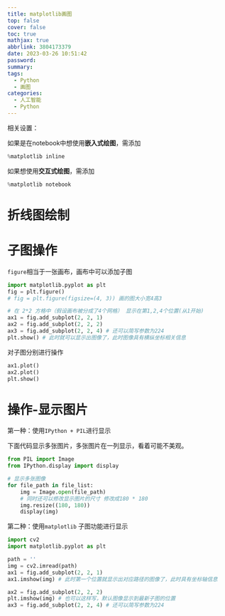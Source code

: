 ```yaml
---
title: matplotlib画图
top: false
cover: false
toc: true
mathjax: true
abbrlink: 3804173379
date: 2023-03-26 10:51:42
password:
summary:
tags:
  - Python
  - 画图
categories:
  - 人工智能
  - Python
---
```


相关设置：

如果是在notebook中想使用**嵌入式绘图**，需添加

```python
%matplotlib inline
```

如果想使用**交互式绘图**，需添加

```python
%matplotlib notebook
```



# 折线图绘制



# 子图操作

`figure`相当于一张画布，画布中可以添加子图

```python
import matplotlib.pyplot as plt
fig = plt.figure()
# fig = plt.figure(figsize=(4, 3)) 画的图大小宽4高3

# 在 2*2 方格中（假设画布被分成了4个网格） 显示在第1,2,4个位置(从1开始)
ax1 = fig.add_subplot(2, 2, 1)
ax2 = fig.add_subplot(2, 2, 2)
ax3 = fig.add_subplot(2, 2, 4) # 还可以简写参数为224
plt.show() # 此时就可以显示出图像了，此时图像具有横纵坐标相关信息
```

对子图分别进行操作

```python
ax1.plot()
ax2.plot()
plt.show()
```

# 操作-显示图片

第一种：使用`IPython + PIL`进行显示

下面代码显示多张图片，多张图片在一列显示，看着可能不美观。

```python
from PIL import Image
from IPython.display import display

# 显示多张图像
for file_path in file_list:
    img = Image.open(file_path)
	# 同时还可以修改显示图片的尺寸 修改成180 * 180
    img.resize((180, 180))
    display(img)
```

第二种：使用`matplotlib` 子图功能进行显示

```python
import cv2
import matplotlib.pyplot as plt

path = ''
img = cv2.imread(path)
ax1 = fig.add_subplot(2, 2, 1)
ax1.imshow(img) # 此时第一个位置就显示出对应路径的图像了，此时具有坐标轴信息

ax2 = fig.add_subplot(2, 2, 2)
plt.imshow(img) # 也可以这样写，默认图像显示到最新子图的位置
ax3 = fig.add_subplot(2, 2, 4) # 还可以简写参数为224
```

